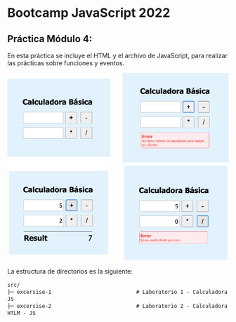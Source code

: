 # Bootcamp JavaScript 2022

## Práctica Módulo 4:

En esta práctica se incluye el HTML y el archivo de JavaScript, para realizar las prácticas sobre funciones y eventos.

![Formulario](excersise-2/img/calculadora-basica.png)


La estructura de directorios es la siguiente:

```
src/
├─ excersise-1                           # Laboratorio 1 - Calculadora JS
├─ excersise-2                           # Laboratorio 2 - Calculadora HTLM - JS
```

